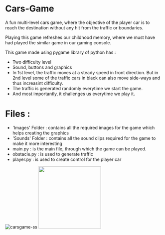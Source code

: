 # Cars-Game
A fun multi-level cars game, where the objective of the player car is to reach the destination without any hit from the traffic or boundaries.

Playing this game refreshes our childhood memory, where we must have had played the similar game in our gaming console.

This game made using pygame library of python has :
- Two difficulty level
- Sound, buttons and graphics
- In 1st level, the traffic moves at a steady speed in front direction. But in 2nd level some of the traffic cars in black can also move side-ways and thus increasint difficulty.
- The traffic is generated randomly everytime we start the game.
- And most importantly, it challenges us everytime we play it.

# Files :
- 'Images' Folder : contains all the required images for the game which helps creating the graphics
- 'Sounds' Folder : contains all the sound clips required for the game to make it more interesting
- main.py : is the main file, through which the game can be played.
- obstacle.py : is used to generate traffic
- player.py : is used to create control for the player car

![carsgame-ss](https://github.com/Jaimin09/Cars-Game/blob/master/Images/Cars%20Game%20Clip.gif?raw=true)
<img src="https://github.com/Jaimin09/Cars-Game/blob/master/Images/Cars%20Game%20Clip.gif?raw=true" width="200">
